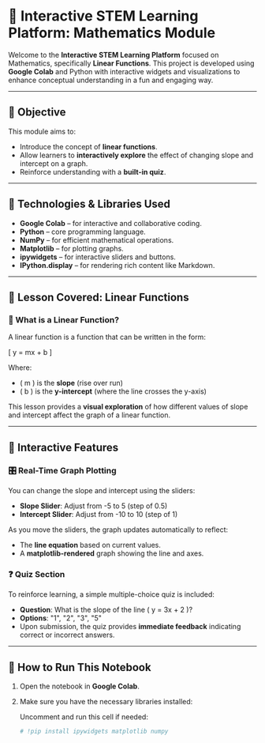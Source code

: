 # 📘 Interactive STEM Learning Platform: Mathematics Module

Welcome to the **Interactive STEM Learning Platform** focused on Mathematics, specifically **Linear Functions**. This project is developed using **Google Colab** and Python with interactive widgets and visualizations to enhance conceptual understanding in a fun and engaging way.

---

## 🎯 Objective

This module aims to:
- Introduce the concept of **linear functions**.
- Allow learners to **interactively explore** the effect of changing slope and intercept on a graph.
- Reinforce understanding with a **built-in quiz**.

---

## 🧰 Technologies & Libraries Used

- **Google Colab** – for interactive and collaborative coding.
- **Python** – core programming language.
- **NumPy** – for efficient mathematical operations.
- **Matplotlib** – for plotting graphs.
- **ipywidgets** – for interactive sliders and buttons.
- **IPython.display** – for rendering rich content like Markdown.

---

## 🧠 Lesson Covered: Linear Functions

### 📖 What is a Linear Function?

A linear function is a function that can be written in the form:

\[
y = mx + b
\]

Where:
- \( m \) is the **slope** (rise over run)
- \( b \) is the **y-intercept** (where the line crosses the y-axis)

This lesson provides a **visual exploration** of how different values of slope and intercept affect the graph of a linear function.

---

## 🧪 Interactive Features

### 🎛 Real-Time Graph Plotting

You can change the slope and intercept using the sliders:

- **Slope Slider**: Adjust from -5 to 5 (step of 0.5)
- **Intercept Slider**: Adjust from -10 to 10 (step of 1)

As you move the sliders, the graph updates automatically to reflect:

- The **line equation** based on current values.
- A **matplotlib-rendered** graph showing the line and axes.

### ❓ Quiz Section

To reinforce learning, a simple multiple-choice quiz is included:

- **Question**: What is the slope of the line \( y = 3x + 2 \)?
- **Options**: "1", "2", "3", "5"
- Upon submission, the quiz provides **immediate feedback** indicating correct or incorrect answers.

---

## 🚀 How to Run This Notebook

1. Open the notebook in **Google Colab**.
2. Make sure you have the necessary libraries installed:

   Uncomment and run this cell if needed:
   ```python
   # !pip install ipywidgets matplotlib numpy
